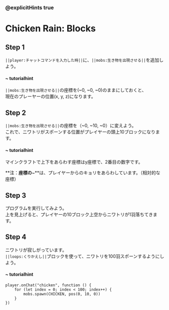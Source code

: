 ### @explicitHints true
# Chicken Rain: Blocks


## Step 1
``||player:チャットコマンドを入力した時||``に、``||mobs:生き物を出現させる||``を追加しよう。

#### ~ tutorialhint 

``||mobs:生き物を出現させる||``の座標を(~0, ~0, ~0)のままにしておくと、  
現在のプレーヤーの位置(x, y, z)になります。

## Step 2

``||mobs:生き物を出現させる||``の座標を（~0, ~10, ~0）に変えよう。  
これで、ニワトリがスポーンする位置がプレイヤーの頭上10ブロックになります。  

#### ~ tutorialhint 

マインクラフトで上下をあらわす座標はy座標で、2番目の数字です。  

**注：**座標の**~**は、プレイヤーからのキョリをあらわしています。（相対的な座標） 

## Step 3
プログラムを実行してみよう。  
上を見上げると、プレイヤーの10ブロック上空からニワトリが1羽落ちてきます。

## Step 4
ニワトリが寂しがっています。  
``||loops:くりかえし||``ブロックを使って、ニワトリを100羽スポーンするようにしよう。

#### ~ tutorialhint 

```blocks
player.onChat("chicken", function () { 
    for (let index = 0; index < 100; index++) { 
        mobs.spawn(CHICKEN, pos(0, 10, 0)) 
    } 
}) 
```
